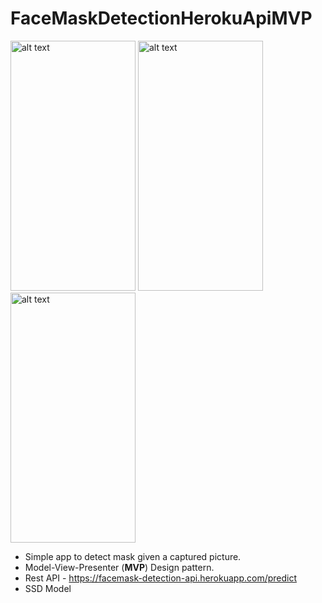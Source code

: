 # FaceMaskDetectionHerokuApiMVP


<p float="left">
  <img src="https://user-images.githubusercontent.com/27999714/137540766-78494a52-1daf-4385-aff6-3e50c656b7c8.jpg" alt="alt text" width="200" height="400">
  <img src="https://user-images.githubusercontent.com/27999714/137541564-2394f1d3-6505-439f-b8b7-da39a2bba698.jpg" alt="alt text" width="200" height="400">
  <img src="https://user-images.githubusercontent.com/27999714/137541576-bac4027f-8e9a-43b3-bb49-7a9911b618c1.jpg" alt="alt text" width="200" height="400">
</p>

* Simple app to detect mask given a captured picture.
* Model-View-Presenter (**MVP**) Design pattern.
* Rest API - https://facemask-detection-api.herokuapp.com/predict
* SSD Model




